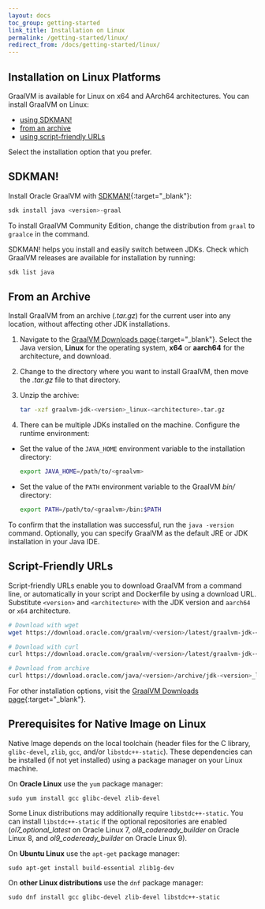 ```yaml
---
layout: docs
toc_group: getting-started
link_title: Installation on Linux
permalink: /getting-started/linux/
redirect_from: /docs/getting-started/linux/
---
```


## Installation on Linux Platforms

GraalVM is available for Linux on x64 and AArch64 architectures.
You can install GraalVM on Linux:
* [using SDKMAN!](#sdkman)
* [from an archive](#from-an-archive)
* [using script-friendly URLs](#script-friendly-urls)

Select the installation option that you prefer.

## SDKMAN!

Install Oracle GraalVM with [SDKMAN!](https://sdkman.io/){:target="_blank"}:
```bash
sdk install java <version>-graal
```
To install GraalVM Community Edition, change the distribution from `graal` to `graalce` in the command.

SDKMAN! helps you install and easily switch between JDKs.
Check which GraalVM releases are available for installation by running: 
```bash
sdk list java
```

## From an Archive

Install GraalVM from an archive (_.tar.gz_) for the current user into any location, without affecting other JDK installations.

1. Navigate to the [GraalVM Downloads page](https://www.graalvm.org/downloads/){:target="_blank"}. Select the Java version, **Linux** for the operating system, **x64** or **aarch64** for the architecture, and download.

2. Change to the directory where you want to install GraalVM, then move the _.tar.gz_ file to that directory.

3. Unzip the archive:
    ```bash
    tar -xzf graalvm-jdk-<version>_linux-<architecture>.tar.gz
    ```

4. There can be multiple JDKs installed on the machine. Configure the runtime environment:
  - Set the value of the `JAVA_HOME` environment variable to the installation directory:
    ```bash
    export JAVA_HOME=/path/to/<graalvm>
    ```
  - Set the value of the `PATH` environment variable to the GraalVM _bin/_ directory:
    ```bash
    export PATH=/path/to/<graalvm>/bin:$PATH
    ```

To confirm that the installation was successful, run the `java -version` command.
Optionally, you can specify GraalVM as the default JRE or JDK installation in your Java IDE.

## Script-Friendly URLs

Script-friendly URLs enable you to download GraalVM from a command line, or automatically in your script and Dockerfile by using a download URL. 
Substitute `<version>` and `<architecture>` with the JDK version and `aarch64` or `x64` architecture.
```bash
# Download with wget
wget https://download.oracle.com/graalvm/<version>/latest/graalvm-jdk-<version>_linux-<architecture>_bin.tar.gz

# Download with curl
curl https://download.oracle.com/graalvm/<version>/latest/graalvm-jdk-<version>_linux-<architecture>_bin.tar.gz

# Download from archive
curl https://download.oracle.com/java/<version>/archive/jdk-<version>_linux-<architecture>_bin.tar.gz
```

For other installation options, visit the [GraalVM Downloads page](https://www.graalvm.org/downloads/){:target="_blank"}.

## Prerequisites for Native Image on Linux

Native Image depends on the local toolchain (header files for the C library, `glibc-devel`, `zlib`, `gcc`, and/or `libstdc++-static`). 
These dependencies can be installed (if not yet installed) using a package manager on your Linux machine.

On **Oracle Linux** use the `yum` package manager:
```shell
sudo yum install gcc glibc-devel zlib-devel
```
Some Linux distributions may additionally require `libstdc++-static`.
You can install `libstdc++-static` if the optional repositories are enabled (_ol7_optional_latest_ on Oracle Linux 7, _ol8_codeready_builder_ on Oracle Linux 8, and _ol9_codeready_builder_ on Oracle Linux 9).

On **Ubuntu Linux** use the `apt-get` package manager:
```shell
sudo apt-get install build-essential zlib1g-dev
```
On **other Linux distributions** use the `dnf` package manager:
```shell
sudo dnf install gcc glibc-devel zlib-devel libstdc++-static
```